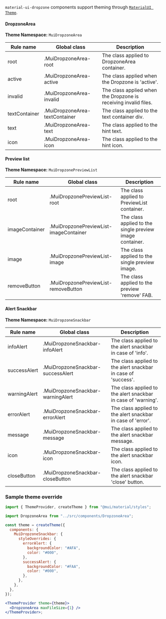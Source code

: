`material-ui-dropzone` components support theming through [`MaterialUI Theme`](https://material-ui.com/customization/theming/).

#### DropzoneArea

**Theme Namespace:** `MuiDropzoneArea`

| Rule name     | Global class                   | Description                                                     |
| ------------- | ------------------------------ | --------------------------------------------------------------- |
| root          | .MuiDropzoneArea-root          | The class applied to DropzoneArea container.                    |
| active        | .MuiDropzoneArea-active        | The class applied when the Dropzone is 'active'.                |
| invalid       | .MuiDropzoneArea-invalid       | The class applied when the Dropzone is receiving invalid files. |
| textContainer | .MuiDropzoneArea-textContainer | The class applied to the text container div.                    |
| text          | .MuiDropzoneArea-text          | The class applied to the hint text.                             |
| icon          | .MuiDropzoneArea-icon          | The class applied to the hint icon.                             |

#### Preview list

**Theme Namespace:** `MuiDropzonePreviewList`

| Rule name      | Global class                           | Description                                              |
| -------------- | -------------------------------------- | -------------------------------------------------------- |
| root           | .MuiDropzonePreviewList-root           | The class applied to PreviewList container.              |
| imageContainer | .MuiDropzonePreviewList-imageContainer | The class applied to the single preview image container. |
| image          | .MuiDropzonePreviewList-image          | The class applied to the single preview image.           |
| removeButton   | .MuiDropzonePreviewList-removeButton   | The class applied to the preview 'remove' FAB.           |

#### Alert Snackbar

**Theme Namespace:** `MuiDropzoneSnackbar`

| Rule name    | Global class                      | Description                                                   |
| ------------ | --------------------------------- | ------------------------------------------------------------- |
| infoAlert    | .MuiDropzoneSnackbar-infoAlert    | The class applied to the alert snackbar in case of 'info'.    |
| successAlert | .MuiDropzoneSnackbar-successAlert | The class applied to the alert snackbar in case of 'success'. |
| warningAlert | .MuiDropzoneSnackbar-warningAlert | The class applied to the alert snackbar in case of 'warning'. |
| errorAlert   | .MuiDropzoneSnackbar-errorAlert   | The class applied to the alert snackbar in case of 'error'.   |
| message      | .MuiDropzoneSnackbar-message      | The class applied to the alert snackbar message.              |
| icon         | .MuiDropzoneSnackbar-icon         | The class applied to the alert snackbar icon.                 |
| closeButton  | .MuiDropzoneSnackbar-closeButton  | The class applied to the alert snackbar 'close' button.       |

### Sample theme override

```jsx
import { ThemeProvider, createTheme } from "@mui/material/styles";

import DropzoneArea from "../src/components/DropzoneArea";

const theme = createTheme({
  components: {
    MuiDropzoneSnackbar: {
      styleOverrides: {
        errorAlert: {
          backgroundColor: "#AFA",
          color: "#000",
        },
        successAlert: {
          backgroundColor: "#FAA",
          color: "#000",
        },
      },
    },
  },
});

<ThemeProvider theme={theme}>
  <DropzoneArea maxFileSize={1} />
</ThemeProvider>;
```
